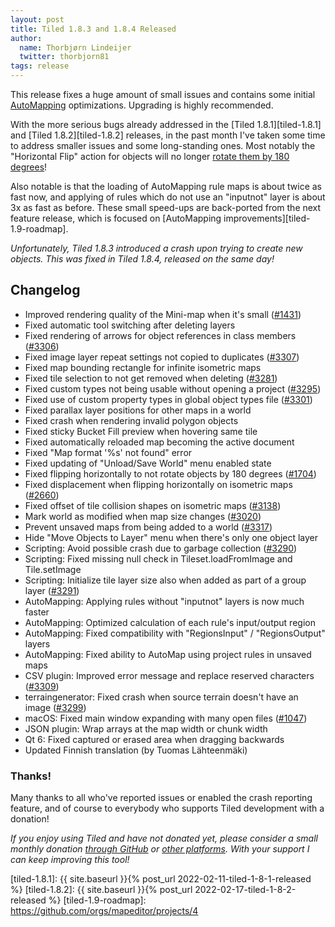 ```yaml
---
layout: post
title: Tiled 1.8.3 and 1.8.4 Released
author:
  name: Thorbjørn Lindeijer
  twitter: thorbjorn81
tags: release
---
```


This release fixes a huge amount of small issues and contains some initial
[AutoMapping](https://doc.mapeditor.org/en/stable/manual/automapping/)
optimizations. Upgrading is highly recommended.

With the more serious bugs already addressed in the [Tiled 1.8.1][tiled-1.8.1]
and [Tiled 1.8.2][tiled-1.8.2] releases, in the past month I've taken some time
to address smaller issues and some long-standing ones. Most notably the
"Horizontal Flip" action for objects will no longer [rotate them by 180
degrees](https://github.com/mapeditor/tiled/issues/1704)!

Also notable is that the loading of AutoMapping rule maps is about twice as
fast now, and applying of rules which do not use an "inputnot" layer is about
3x as fast as before. These small speed-ups are back-ported from the next
feature release, which is focused on [AutoMapping
improvements][tiled-1.9-roadmap].

*Unfortunately, Tiled 1.8.3 introduced a crash upon trying to create new
objects. This was fixed in Tiled 1.8.4, released on the same day!*

Changelog
---------

*   Improved rendering quality of the Mini-map when it's small ([#1431](https://github.com/mapeditor/tiled/pull/1431))
*   Fixed automatic tool switching after deleting layers
*   Fixed rendering of arrows for object references in class members ([#3306](https://github.com/mapeditor/tiled/issues/3306))
*   Fixed image layer repeat settings not copied to duplicates ([#3307](https://github.com/mapeditor/tiled/issues/3307))
*   Fixed map bounding rectangle for infinite isometric maps
*   Fixed tile selection to not get removed when deleting ([#3281](https://github.com/mapeditor/tiled/issues/3281))
*   Fixed custom types not being usable without opening a project ([#3295](https://github.com/mapeditor/tiled/issues/3295))
*   Fixed use of custom property types in global object types file ([#3301](https://github.com/mapeditor/tiled/issues/3301))
*   Fixed parallax layer positions for other maps in a world
*   Fixed crash when rendering invalid polygon objects
*   Fixed sticky Bucket Fill preview when hovering same tile
*   Fixed automatically reloaded map becoming the active document
*   Fixed "Map format '%s' not found" error
*   Fixed updating of "Unload/Save World" menu enabled state
*   Fixed flipping horizontally to not rotate objects by 180 degrees ([#1704](https://github.com/mapeditor/tiled/issues/1704))
*   Fixed displacement when flipping horizontally on isometric maps ([#2660](https://github.com/mapeditor/tiled/issues/2660))
*   Fixed offset of tile collision shapes on isometric maps ([#3138](https://github.com/mapeditor/tiled/issues/3138))
*   Mark world as modified when map size changes ([#3020](https://github.com/mapeditor/tiled/issues/3020))
*   Prevent unsaved maps from being added to a world ([#3317](https://github.com/mapeditor/tiled/issues/3317))
*   Hide "Move Objects to Layer" menu when there's only one object layer
*   Scripting: Avoid possible crash due to garbage collection ([#3290](https://github.com/mapeditor/tiled/issues/3290))
*   Scripting: Fixed missing null check in Tileset.loadFromImage and Tile.setImage
*   Scripting: Initialize tile layer size also when added as part of a group layer ([#3291](https://github.com/mapeditor/tiled/issues/3291))
*   AutoMapping: Applying rules without "inputnot" layers is now much faster
*   AutoMapping: Optimized calculation of each rule's input/output region
*   AutoMapping: Fixed compatibility with "RegionsInput" / "RegionsOutput" layers
*   AutoMapping: Fixed ability to AutoMap using project rules in unsaved maps
*   CSV plugin: Improved error message and replace reserved characters ([#3309](https://github.com/mapeditor/tiled/issues/3309))
*   terraingenerator: Fixed crash when source terrain doesn't have an image ([#3299](https://github.com/mapeditor/tiled/issues/3299))
*   macOS: Fixed main window expanding with many open files ([#1047](https://github.com/mapeditor/tiled/issues/1047))
*   JSON plugin: Wrap arrays at the map width or chunk width
*   Qt 6: Fixed captured or erased area when dragging backwards
*   Updated Finnish translation (by Tuomas Lähteenmäki)

### Thanks!

Many thanks to all who've reported issues or enabled the crash reporting
feature, and of course to everybody who supports Tiled development with a
donation!

_If you enjoy using Tiled and have not donated yet, please consider a small monthly donation [through GitHub](https://github.com/sponsors/bjorn) or [other platforms](https://www.mapeditor.org/donate). With your support I can keep improving this tool!_

[tiled-1.8.1]: {{ site.baseurl }}{% post_url 2022-02-11-tiled-1-8-1-released %}
[tiled-1.8.2]: {{ site.baseurl }}{% post_url 2022-02-17-tiled-1-8-2-released %}
[tiled-1.9-roadmap]: https://github.com/orgs/mapeditor/projects/4

